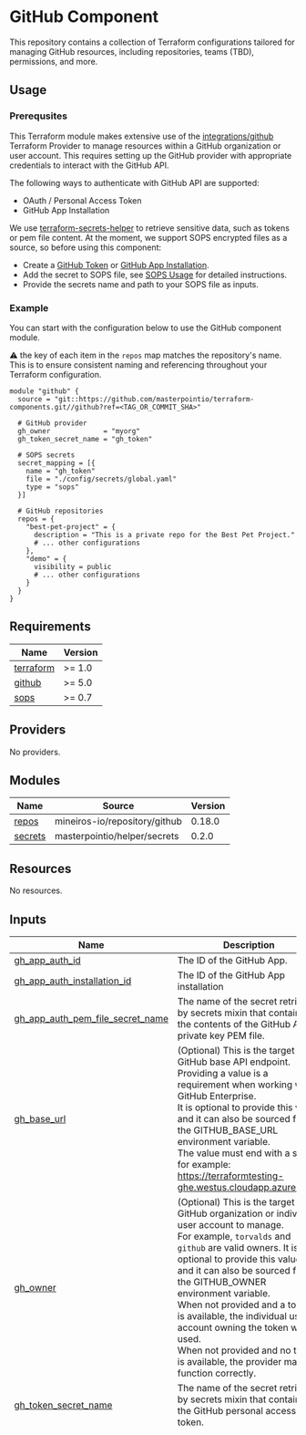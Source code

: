# GitHub Component

This repository contains a collection of Terraform configurations tailored for managing GitHub resources, including repositories, teams (TBD), permissions, and more.

## Usage

### Prerequsites

This Terraform module makes extensive use of the [integrations/github](https://registry.terraform.io/providers/integrations/github/latest/docs#pem_file) Terraform Provider to manage resources within a GitHub organization or user account. This requires setting up the GitHub provider with appropriate credentials to interact with the GitHub API.

The following ways to authenticate with GitHub API are supported:

- OAuth / Personal Access Token
- GitHub App Installation

We use [terraform-secrets-helper](https://github.com/masterpointio/terraform-secrets-helper/tree/main) to retrieve sensitive data, such as tokens or pem file content. At the moment, we support SOPS encrypted files as a source, so before using this component:

- Create a [GitHub Token](https://github.com/settings/tokens) or [GitHub App Installation](https://docs.github.com/en/rest/apps/installations?apiVersion=2022-11-28).
- Add the secret to SOPS file, see [SOPS Usage](https://github.com/getsops/sops#usage) for detailed instructions.
- Provide the secrets name and path to your SOPS file as inputs.

### Example

You can start with the configuration below to use the GitHub component module.

:warning: the key of each item in the `repos` map matches the repository's name. This is to ensure consistent naming and referencing throughout your Terraform configuration.

```hcl
module "github" {
  source = "git::https://github.com/masterpointio/terraform-components.git//github?ref=<TAG_OR_COMMIT_SHA>"

  # GitHub provider
  gh_owner             = "myorg"
  gh_token_secret_name = "gh_token"

  # SOPS secrets
  secret_mapping = [{
    name = "gh_token"
    file = "./config/secrets/global.yaml"
    type = "sops"
  }]

  # GitHub repositories
  repos = {
    "best-pet-project" = {
      description = "This is a private repo for the Best Pet Project."
      # ... other configurations
    },
    "demo" = {
      visibility = public
      # ... other configurations
    }
  }
}
```

<!-- BEGINNING OF PRE-COMMIT-TERRAFORM DOCS HOOK -->

## Requirements

| Name                                                                     | Version |
| ------------------------------------------------------------------------ | ------- |
| <a name="requirement_terraform"></a> [terraform](#requirement_terraform) | >= 1.0  |
| <a name="requirement_github"></a> [github](#requirement_github)          | >= 5.0  |
| <a name="requirement_sops"></a> [sops](#requirement_sops)                | >= 0.7  |

## Providers

No providers.

## Modules

| Name                                                     | Source                        | Version |
| -------------------------------------------------------- | ----------------------------- | ------- |
| <a name="module_repos"></a> [repos](#module_repos)       | mineiros-io/repository/github | 0.18.0  |
| <a name="module_secrets"></a> [secrets](#module_secrets) | masterpointio/helper/secrets  | 0.2.0   |

## Resources

No resources.

## Inputs

| Name                                                                                                                              | Description                                                                                                                                                                                                                                                                                                                                                                                                                                                         | Type                                                                                                                                                                                                                                                                                                                                                                                                                                                                                                                                                                                                                                                                                                                                                                                                                                                                                                                                                                                                                                                                                                                                                                                                                                                                                                                                                                                                                                                                                                                                                                                                                                                                                                                                                                                                                                                                                                                                                                                                                                                                                                                                                                                                                                                                                                                                                                                                                                                                                                                                                                                                                                                                                                                                                                                                                                                                                                                                                                                                                                                                                                                                                                                                                                                                                                                                                                                                                                                                                                                                                                                                                                                                                                                                                                                                                                                                                                                                                                                                                                                                                                                                                                                                                                                                                                                                                                                                                                                                                                                                                                                                                                                                                                                                                                                                                                                                                                                                                                                                                                                                                                                                                                                                                                                                                                                                                                                                                                                                                                                                                                                                                                                                                                                                                                                                                                                                                                                                                                                                                                                                                                                                                                                                                                                                                                                                                                                                                                                                                                                                                                                                                                                                                                                                                                                                                                                                                                                                                                                                                                                                                                                                                                                                                                                                                        | Default | Required |
| --------------------------------------------------------------------------------------------------------------------------------- | ------------------------------------------------------------------------------------------------------------------------------------------------------------------------------------------------------------------------------------------------------------------------------------------------------------------------------------------------------------------------------------------------------------------------------------------------------------------- | ------------------------------------------------------------------------------------------------------------------------------------------------------------------------------------------------------------------------------------------------------------------------------------------------------------------------------------------------------------------------------------------------------------------------------------------------------------------------------------------------------------------------------------------------------------------------------------------------------------------------------------------------------------------------------------------------------------------------------------------------------------------------------------------------------------------------------------------------------------------------------------------------------------------------------------------------------------------------------------------------------------------------------------------------------------------------------------------------------------------------------------------------------------------------------------------------------------------------------------------------------------------------------------------------------------------------------------------------------------------------------------------------------------------------------------------------------------------------------------------------------------------------------------------------------------------------------------------------------------------------------------------------------------------------------------------------------------------------------------------------------------------------------------------------------------------------------------------------------------------------------------------------------------------------------------------------------------------------------------------------------------------------------------------------------------------------------------------------------------------------------------------------------------------------------------------------------------------------------------------------------------------------------------------------------------------------------------------------------------------------------------------------------------------------------------------------------------------------------------------------------------------------------------------------------------------------------------------------------------------------------------------------------------------------------------------------------------------------------------------------------------------------------------------------------------------------------------------------------------------------------------------------------------------------------------------------------------------------------------------------------------------------------------------------------------------------------------------------------------------------------------------------------------------------------------------------------------------------------------------------------------------------------------------------------------------------------------------------------------------------------------------------------------------------------------------------------------------------------------------------------------------------------------------------------------------------------------------------------------------------------------------------------------------------------------------------------------------------------------------------------------------------------------------------------------------------------------------------------------------------------------------------------------------------------------------------------------------------------------------------------------------------------------------------------------------------------------------------------------------------------------------------------------------------------------------------------------------------------------------------------------------------------------------------------------------------------------------------------------------------------------------------------------------------------------------------------------------------------------------------------------------------------------------------------------------------------------------------------------------------------------------------------------------------------------------------------------------------------------------------------------------------------------------------------------------------------------------------------------------------------------------------------------------------------------------------------------------------------------------------------------------------------------------------------------------------------------------------------------------------------------------------------------------------------------------------------------------------------------------------------------------------------------------------------------------------------------------------------------------------------------------------------------------------------------------------------------------------------------------------------------------------------------------------------------------------------------------------------------------------------------------------------------------------------------------------------------------------------------------------------------------------------------------------------------------------------------------------------------------------------------------------------------------------------------------------------------------------------------------------------------------------------------------------------------------------------------------------------------------------------------------------------------------------------------------------------------------------------------------------------------------------------------------------------------------------------------------------------------------------------------------------------------------------------------------------------------------------------------------------------------------------------------------------------------------------------------------------------------------------------------------------------------------------------------------------------------------------------------------------------------------------------------------------------------------------------------------------------------------------------------------------------------------------------------------------------------------------------------------------------------------------------------------------------------------------------------------------------------------------------------------------------------------------------------------------------------------------------------------------------------------------------------------- | ------- | :------: |
| <a name="input_gh_app_auth_id"></a> [gh_app_auth_id](#input_gh_app_auth_id)                                                       | The ID of the GitHub App.                                                                                                                                                                                                                                                                                                                                                                                                                                           | `string`                                                                                                                                                                                                                                                                                                                                                                                                                                                                                                                                                                                                                                                                                                                                                                                                                                                                                                                                                                                                                                                                                                                                                                                                                                                                                                                                                                                                                                                                                                                                                                                                                                                                                                                                                                                                                                                                                                                                                                                                                                                                                                                                                                                                                                                                                                                                                                                                                                                                                                                                                                                                                                                                                                                                                                                                                                                                                                                                                                                                                                                                                                                                                                                                                                                                                                                                                                                                                                                                                                                                                                                                                                                                                                                                                                                                                                                                                                                                                                                                                                                                                                                                                                                                                                                                                                                                                                                                                                                                                                                                                                                                                                                                                                                                                                                                                                                                                                                                                                                                                                                                                                                                                                                                                                                                                                                                                                                                                                                                                                                                                                                                                                                                                                                                                                                                                                                                                                                                                                                                                                                                                                                                                                                                                                                                                                                                                                                                                                                                                                                                                                                                                                                                                                                                                                                                                                                                                                                                                                                                                                                                                                                                                                                                                                                                                    | `""`    |    no    |
| <a name="input_gh_app_auth_installation_id"></a> [gh_app_auth_installation_id](#input_gh_app_auth_installation_id)                | The ID of the GitHub App installation                                                                                                                                                                                                                                                                                                                                                                                                                               | `string`                                                                                                                                                                                                                                                                                                                                                                                                                                                                                                                                                                                                                                                                                                                                                                                                                                                                                                                                                                                                                                                                                                                                                                                                                                                                                                                                                                                                                                                                                                                                                                                                                                                                                                                                                                                                                                                                                                                                                                                                                                                                                                                                                                                                                                                                                                                                                                                                                                                                                                                                                                                                                                                                                                                                                                                                                                                                                                                                                                                                                                                                                                                                                                                                                                                                                                                                                                                                                                                                                                                                                                                                                                                                                                                                                                                                                                                                                                                                                                                                                                                                                                                                                                                                                                                                                                                                                                                                                                                                                                                                                                                                                                                                                                                                                                                                                                                                                                                                                                                                                                                                                                                                                                                                                                                                                                                                                                                                                                                                                                                                                                                                                                                                                                                                                                                                                                                                                                                                                                                                                                                                                                                                                                                                                                                                                                                                                                                                                                                                                                                                                                                                                                                                                                                                                                                                                                                                                                                                                                                                                                                                                                                                                                                                                                                                                    | `""`    |    no    |
| <a name="input_gh_app_auth_pem_file_secret_name"></a> [gh_app_auth_pem_file_secret_name](#input_gh_app_auth_pem_file_secret_name) | The name of the secret retrieved by secrets mixin that contains<br>the contents of the GitHub App private key PEM file.                                                                                                                                                                                                                                                                                                                                             | `string`                                                                                                                                                                                                                                                                                                                                                                                                                                                                                                                                                                                                                                                                                                                                                                                                                                                                                                                                                                                                                                                                                                                                                                                                                                                                                                                                                                                                                                                                                                                                                                                                                                                                                                                                                                                                                                                                                                                                                                                                                                                                                                                                                                                                                                                                                                                                                                                                                                                                                                                                                                                                                                                                                                                                                                                                                                                                                                                                                                                                                                                                                                                                                                                                                                                                                                                                                                                                                                                                                                                                                                                                                                                                                                                                                                                                                                                                                                                                                                                                                                                                                                                                                                                                                                                                                                                                                                                                                                                                                                                                                                                                                                                                                                                                                                                                                                                                                                                                                                                                                                                                                                                                                                                                                                                                                                                                                                                                                                                                                                                                                                                                                                                                                                                                                                                                                                                                                                                                                                                                                                                                                                                                                                                                                                                                                                                                                                                                                                                                                                                                                                                                                                                                                                                                                                                                                                                                                                                                                                                                                                                                                                                                                                                                                                                                                    | `null`  |    no    |
| <a name="input_gh_base_url"></a> [gh_base_url](#input_gh_base_url)                                                                | (Optional) This is the target GitHub base API endpoint.<br>Providing a value is a requirement when working with GitHub Enterprise.<br>It is optional to provide this value and it can also be sourced from the GITHUB_BASE_URL environment variable.<br>The value must end with a slash, for example: https://terraformtesting-ghe.westus.cloudapp.azure.com/                                                                                                       | `string`                                                                                                                                                                                                                                                                                                                                                                                                                                                                                                                                                                                                                                                                                                                                                                                                                                                                                                                                                                                                                                                                                                                                                                                                                                                                                                                                                                                                                                                                                                                                                                                                                                                                                                                                                                                                                                                                                                                                                                                                                                                                                                                                                                                                                                                                                                                                                                                                                                                                                                                                                                                                                                                                                                                                                                                                                                                                                                                                                                                                                                                                                                                                                                                                                                                                                                                                                                                                                                                                                                                                                                                                                                                                                                                                                                                                                                                                                                                                                                                                                                                                                                                                                                                                                                                                                                                                                                                                                                                                                                                                                                                                                                                                                                                                                                                                                                                                                                                                                                                                                                                                                                                                                                                                                                                                                                                                                                                                                                                                                                                                                                                                                                                                                                                                                                                                                                                                                                                                                                                                                                                                                                                                                                                                                                                                                                                                                                                                                                                                                                                                                                                                                                                                                                                                                                                                                                                                                                                                                                                                                                                                                                                                                                                                                                                                                    | `null`  |    no    |
| <a name="input_gh_owner"></a> [gh_owner](#input_gh_owner)                                                                         | (Optional) This is the target GitHub organization or individual user account to manage.<br>For example, `torvalds` and `github` are valid owners. It is optional to provide this value<br>and it can also be sourced from the GITHUB_OWNER environment variable.<br>When not provided and a token is available, the individual user account owning the token will be used.<br>When not provided and no token is available, the provider may not function correctly. | `string`                                                                                                                                                                                                                                                                                                                                                                                                                                                                                                                                                                                                                                                                                                                                                                                                                                                                                                                                                                                                                                                                                                                                                                                                                                                                                                                                                                                                                                                                                                                                                                                                                                                                                                                                                                                                                                                                                                                                                                                                                                                                                                                                                                                                                                                                                                                                                                                                                                                                                                                                                                                                                                                                                                                                                                                                                                                                                                                                                                                                                                                                                                                                                                                                                                                                                                                                                                                                                                                                                                                                                                                                                                                                                                                                                                                                                                                                                                                                                                                                                                                                                                                                                                                                                                                                                                                                                                                                                                                                                                                                                                                                                                                                                                                                                                                                                                                                                                                                                                                                                                                                                                                                                                                                                                                                                                                                                                                                                                                                                                                                                                                                                                                                                                                                                                                                                                                                                                                                                                                                                                                                                                                                                                                                                                                                                                                                                                                                                                                                                                                                                                                                                                                                                                                                                                                                                                                                                                                                                                                                                                                                                                                                                                                                                                                                                    | `null`  |    no    |
| <a name="input_gh_token_secret_name"></a> [gh_token_secret_name](#input_gh_token_secret_name)                                     | The name of the secret retrieved by secrets mixin that contains the GitHub personal access token.                                                                                                                                                                                                                                                                                                                                                                   | `string`                                                                                                                                                                                                                                                                                                                                                                                                                                                                                                                                                                                                                                                                                                                                                                                                                                                                                                                                                                                                                                                                                                                                                                                                                                                                                                                                                                                                                                                                                                                                                                                                                                                                                                                                                                                                                                                                                                                                                                                                                                                                                                                                                                                                                                                                                                                                                                                                                                                                                                                                                                                                                                                                                                                                                                                                                                                                                                                                                                                                                                                                                                                                                                                                                                                                                                                                                                                                                                                                                                                                                                                                                                                                                                                                                                                                                                                                                                                                                                                                                                                                                                                                                                                                                                                                                                                                                                                                                                                                                                                                                                                                                                                                                                                                                                                                                                                                                                                                                                                                                                                                                                                                                                                                                                                                                                                                                                                                                                                                                                                                                                                                                                                                                                                                                                                                                                                                                                                                                                                                                                                                                                                                                                                                                                                                                                                                                                                                                                                                                                                                                                                                                                                                                                                                                                                                                                                                                                                                                                                                                                                                                                                                                                                                                                                                                    | `null`  |    no    |
| <a name="input_repos"></a> [repos](#input_repos)                                                                                  | The GitHub repositories for this organization.                                                                                                                                                                                                                                                                                                                                                                                                                      | <pre>map(object({<br> # Main Resource Configuration<br> # https://github.com/mineiros-io/terraform-github-repository/tree/main#main-resource-configuration<br> allow_auto_merge = optional(bool, false)<br> allow_merge_commit = optional(bool, true)<br> allow_rebase_merge = optional(bool, false)<br> allow_squash_merge = optional(bool, false)<br> archive_on_destroy = optional(bool, true)<br> archived = optional(bool, false)<br> default_branch = optional(string, null)<br> description = optional(string, "")<br> extra_topics = optional(list(string), [])<br> has_downloads = optional(bool, false)<br> has_issues = optional(bool, false)<br> has_projects = optional(bool, false)<br> has_wiki = optional(bool, false)<br> homepage_url = optional(string, "")<br> is_template = optional(bool, false)<br> pages = optional(object({<br> branch = string<br> cname = optional(string, null)<br> path = optional(string, "/")<br> }))<br> topics = optional(list(string), [])<br> visibility = optional(string, "private")<br> vulnerability_alerts = optional(bool, false)<br><br> # Extended Resource Configuration<br><br> ## Repository Creation Configuration<br> # https://github.com/mineiros-io/terraform-github-repository/tree/main#repository-creation-configuration<br> auto_init = optional(bool, true)<br> gitignore_template = optional(string, "")<br> license_template = optional(string, "")<br> template = optional(object({<br> owner = string<br> repository = string<br> }))<br><br> ## Teams Configuration<br> # https://github.com/mineiros-io/terraform-github-repository/tree/main#teams-configuration<br> admin_teams = optional(list(string), [])<br> maintain_teams = optional(list(string), [])<br> pull_teams = optional(list(string), [])<br> push_teams = optional(list(string), [])<br> triage_teams = optional(list(string), [])<br><br> ## Collaborator Configuration<br> # https://github.com/mineiros-io/terraform-github-repository/tree/main#collaborator-configuration<br> admin_collaborators = optional(list(string), [])<br> maintain_collaborators = optional(list(string), [])<br> pull_collaborators = optional(list(string), [])<br> push_collaborators = optional(list(string), [])<br> triage_collaborators = optional(list(string), [])<br><br> ## Branches Configuration<br> # https://github.com/mineiros-io/terraform-github-repository/tree/main#branches-configuration<br> branches = optional(list(object({<br> name = string<br> source_branch = optional(string, null)<br> source_sha = optional(bool, null)<br> })), [])<br><br> ## Deploy Keys Configuration<br> # https://github.com/mineiros-io/terraform-github-repository/tree/main#deploy-keys-configuration<br> deploy_keys = optional(list(object({<br> id = optional(string, "md5(key)")<br> key = string<br> read_only = optional(bool, true)<br> title = optional(string, null)<br> })), [])<br> deploy_keys_computed = optional(list(object({<br> id = optional(string, "md5(key)")<br> key = string<br> read_only = optional(bool, true)<br> title = optional(string, null)<br> })), [])<br><br> ## Branch Protections v3 Configuration<br> # https://github.com/mineiros-io/terraform-github-repository/tree/main#branch-protections-v3-configuration<br> branch_protections_v3 = optional(list(object({<br> branch = string<br> enforce_admins = optional(bool, false)<br> require_conversation_resolution = optional(bool, false)<br> require_signed_commits = optional(bool, false)<br> required_pull_request_reviews = optional(object({<br> dismiss_stale_reviews = optional(bool, true)<br> dismissal_users = optional(list(string), []),<br> dismissal_teams = optional(list(string), []),<br> require_code_owner_reviews = optional(bool, true)<br> required_approving_review_count = optional(number, 1)<br> }), {})<br> required_status_checks = optional(object({<br> strict = optional(bool, false)<br> contexts = optional(list(string), [])<br> }), {})<br> restrictions = optional(object({<br> users = optional(list(string), [])<br> teams = optional(list(string), [])<br> apps = optional(list(string), [])<br> }), {})<br> })), [])<br><br> ## Branch Protections v4 Configuration<br> # https://github.com/mineiros-io/terraform-github-repository/tree/main#branch-protections-v4-configuration<br> branch_protections_v4 = optional(list(object({<br> pattern = string<br> \_key = optional(string)<br> allows_deletions = optional(bool, false)<br> allows_force_pushes = optional(bool, false)<br> blocks_creations = optional(bool, false)<br> enforce_admins = optional(bool, true)<br> push_restrictions = optional(list(string), [])<br> require_conversation_resolution = optional(bool, false)<br> require_signed_commits = optional(bool, false)<br> required_linear_history = optional(bool, false)<br> required_pull_request_reviews = optional(list(object({<br> dismiss_stale_reviews = optional(bool, true)<br> restrict_dismissals = optional(bool, false)<br> dismissal_restrictions = optional(list(string), [])<br> pull_request_bypassers = optional(list(string), [])<br> require_code_owner_reviews = optional(bool, true)<br> required_approving_review_count = optional(number, 1)<br> })), [])<br> required_status_checks = optional(list(object({<br> strict = optional(bool, false)<br> contexts = optional(list(string), [])<br> })), [])<br> })), [])<br><br> ## Issue Labels Configuration<br> # https://github.com/mineiros-io/terraform-github-repository/tree/main#issue-labels-configuration<br> issue_labels = optional(list(object({<br> color = string<br> description = optional(string, null)<br> id = optional(string, "name")<br> name = string<br> })), [])<br><br> issue_labels_merge_with_github_labels = optional(bool)<br> issue_labels_create = optional(bool)<br><br> ## Projects Configuration<br> # https://github.com/mineiros-io/terraform-github-repository/tree/main#projects-configuration<br> projects = optional(list(object({<br> body = optional(string, "")<br> id = optional(string, "name")<br> name = string<br> })), [])<br><br> ## Webhooks Configuration<br> # https://github.com/mineiros-io/terraform-github-repository/tree/main#webhooks-configuration<br> webhooks = optional(list(object({<br> active = optional(bool, true)<br> content_type = optional(string, "form")<br> insecure_ssl = optional(bool, false)<br> events = list(string)<br> name = optional(string)<br> secret = optional(string)<br> url = string<br> })), [])<br><br> ## Secrets Configuration<br> # https://github.com/mineiros-io/terraform-github-repository/tree/main#secrets-configuration<br> plaintext_secrets = optional(map(string), {})<br> encrypted_secrets = optional(map(string), {})<br><br> ## Autolink References Configuration<br> # https://github.com/mineiros-io/terraform-github-repository/tree/main#autolink-references-configuration<br> autolink_references = optional(list(object({<br> key_prefix = string<br> target_url_template = string<br> })), [])<br><br> ## App Installations<br> # https://github.com/mineiros-io/terraform-github-repository/tree/main#app-installations<br> app_installations = optional(set(string), [])<br> }))</pre> | `{}`    |    no    |
| <a name="input_secret_mapping"></a> [secret_mapping](#input_secret_mapping)                                                       | The list of secret mappings the application will need.<br>This creates secret values for the component to consume at `local.secrets[name]`.                                                                                                                                                                                                                                                                                                                         | <pre>list(object({<br> name = string<br> type = string<br> path = optional(string, null)<br> file = string<br> }))</pre>                                                                                                                                                                                                                                                                                                                                                                                                                                                                                                                                                                                                                                                                                                                                                                                                                                                                                                                                                                                                                                                                                                                                                                                                                                                                                                                                                                                                                                                                                                                                                                                                                                                                                                                                                                                                                                                                                                                                                                                                                                                                                                                                                                                                                                                                                                                                                                                                                                                                                                                                                                                                                                                                                                                                                                                                                                                                                                                                                                                                                                                                                                                                                                                                                                                                                                                                                                                                                                                                                                                                                                                                                                                                                                                                                                                                                                                                                                                                                                                                                                                                                                                                                                                                                                                                                                                                                                                                                                                                                                                                                                                                                                                                                                                                                                                                                                                                                                                                                                                                                                                                                                                                                                                                                                                                                                                                                                                                                                                                                                                                                                                                                                                                                                                                                                                                                                                                                                                                                                                                                                                                                                                                                                                                                                                                                                                                                                                                                                                                                                                                                                                                                                                                                                                                                                                                                                                                                                                                                                                                                                                                                                                                                                    | `[]`    |    no    |

## Outputs

No outputs.

<!-- END OF PRE-COMMIT-TERRAFORM DOCS HOOK -->
